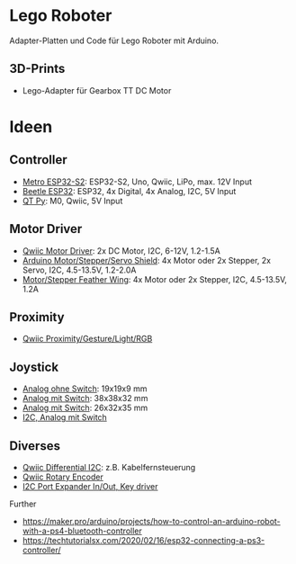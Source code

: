 # Lego Roboter
Adapter-Platten und Code für Lego Roboter mit Arduino.

## 3D-Prints
* Lego-Adapter für Gearbox TT DC Motor

# Ideen

## Controller
* [Metro ESP32-S2](https://www.adafruit.com/product/4775): ESP32-S2, Uno, Qwiic, LiPo, max. 12V Input
* [Beetle ESP32](https://www.dfrobot.com/product-1798.html): ESP32, 4x Digital, 4x Analog, I2C, 5V Input
* [QT Py](https://www.adafruit.com/product/4600): M0, Qwiic, 5V Input

## Motor Driver
* [Qwiic Motor Driver](https://www.sparkfun.com/products/15451): 2x DC Motor, I2C, 6-12V, 1.2-1.5A
* [Arduino Motor/Stepper/Servo Shield](https://www.adafruit.com/product/1438): 4x Motor oder 2x Stepper, 2x Servo, I2C, 4.5-13.5V, 1.2-2.0A
* [Motor/Stepper Feather Wing](https://www.adafruit.com/product/2927): 4x Motor oder 2x Stepper, I2C, 4.5-13.5V, 1.2A

## Proximity
* [Qwiic Proximity/Gesture/Light/RGB](https://www.adafruit.com/product/3595)

## Joystick
* [Analog ohne Switch](https://www.adafruit.com/product/444): 19x19x9 mm
* [Analog mit Switch](https://www.adafruit.com/product/512): 38x38x32 mm
* [Analog mit Switch](https://www.sparkfun.com/products/9032): 26x32x35 mm
* [I2C, Analog mit Switch](https://www.sparkfun.com/products/15168)

## Diverses
* [Qwiic Differential I2C](https://www.sparkfun.com/products/14589): z.B. Kabelfernsteuerung
* [Qwiic Rotary Encoder](https://www.sparkfun.com/products/15083)
* [I2C Port Expander In/Out, Key driver](https://www.sparkfun.com/products/13601)

Further
* https://maker.pro/arduino/projects/how-to-control-an-arduino-robot-with-a-ps4-bluetooth-controller
* https://techtutorialsx.com/2020/02/16/esp32-connecting-a-ps3-controller/
